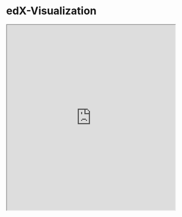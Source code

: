 # edX-Visualization


<iframe src="https://public.tableau.com/views/edX1/Sheet1?:showVizHome=no&:embed=true" width="90%" height="500"></iframe>
